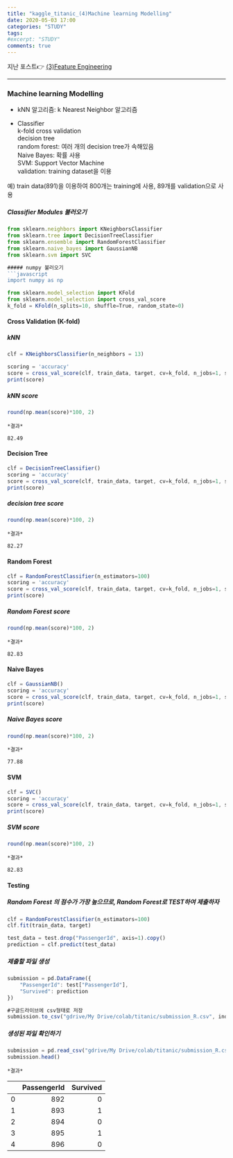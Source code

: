 ```yaml
---
title: "kaggle_titanic_(4)Machine learning Modelling"
date: 2020-05-03 17:00
categories: "STUDY"
tags:
#excerpt: "STUDY"
comments: true
---
```


지난 포스트:point_right: [(3)Feature Engineering](https://masunii.github.io/study/kaggle-titanic(3)/)

------------------------------------------------------------------------------
### Machine learning Modelling  

* kNN 알고리즘: k Nearest Neighbor 알고리즘

* Classifier  
k-fold cross validation  
decision tree  
random forest: 여러 개의 decision tree가 속해있음  
Naive Bayes: 확률 사용  
SVM: Support Vector Machine  
validation: training dataset을 이용  

예) train data(891)을 이용하여 800개는 training에 사용, 89개를 validation으로 사용  


##### Classifier Modules 불러오기
```javascript
from sklearn.neighbors import KNeighborsClassifier
from sklearn.tree import DecisionTreeClassifier
from sklearn.ensemble import RandomForestClassifier
from sklearn.naive_bayes import GaussianNB
from sklearn.svm import SVC

##### numpy 불러오기
```javascript
import numpy as np
```

```javascript
from sklearn.model_selection import KFold
from sklearn.model_selection import cross_val_score
k_fold = KFold(n_splits=10, shuffle=True, random_state=0)
```

#### Cross Validation (K-fold)

##### kNN  
```javascript
clf = KNeighborsClassifier(n_neighbors = 13)

scoring = 'accuracy'
score = cross_val_score(clf, train_data, target, cv=k_fold, n_jobs=1, scoring=scoring)
print(score)
```

##### kNN score
```javascript
round(np.mean(score)*100, 2)
```
`*결과*`  
```
82.49
```

#### Decision Tree
```javascript
clf = DecisionTreeClassifier()
scoring = 'accuracy'
score = cross_val_score(clf, train_data, target, cv=k_fold, n_jobs=1, scoring=scoring)
print(score)
```

##### decision tree score
```javascript
round(np.mean(score)*100, 2)
```

`*결과*`  
```
82.27
```

#### Random Forest
```javascript
clf = RandomForestClassifier(n_estimators=100)
scoring = 'accuracy'
score = cross_val_score(clf, train_data, target, cv=k_fold, n_jobs=1, scoring=scoring)
print(score)
```
##### Random Forest score
```javascript
round(np.mean(score)*100, 2)
```
`*결과*`  
```
82.83
```

#### Naive Bayes
```javascript
clf = GaussianNB()
scoring = 'accuracy'
score = cross_val_score(clf, train_data, target, cv=k_fold, n_jobs=1, scoring=scoring)
print(score)
```

##### Naive Bayes score
```javascript
round(np.mean(score)*100, 2)
```

`*결과*`  
```
77.88
```

#### SVM
```javascript
clf = SVC()
scoring = 'accuracy'
score = cross_val_score(clf, train_data, target, cv=k_fold, n_jobs=1, scoring=scoring)
print(score)
```

##### SVM score
```javascript
round(np.mean(score)*100, 2)
```
`*결과*`  
```
82.83
```

#### Testing

##### Random Forest 의 점수가 가장 높으므로, Random Forest로 TEST하여 제출하자
```javascript
clf = RandomForestClassifier(n_estimators=100)
clf.fit(train_data, target)

test_data = test.drop("PassengerId", axis=1).copy()
prediction = clf.predict(test_data)
```

##### 제출할 파일 생성
```javascript
submission = pd.DataFrame({
    "PassengerId": test["PassengerId"],
    "Survived": prediction
})

#구글드라이브에 csv형태로 저장
submission.to_csv("gdrive/My Drive/colab/titanic/submission_R.csv", index=False)
```

##### 생성된 파일 확인하기
```javascript
submission = pd.read_csv("gdrive/My Drive/colab/titanic/submission_R.csv")
submission.head()
```

`*결과*`  

|   | PassengerId | Survived |
|--:|------------:|---------:|
| 0 |         892 |        0 |
| 1 |         893 |        1 |
| 2 |         894 |        0 |
| 3 |         895 |        1 |
| 4 |         896 |        0 |  










